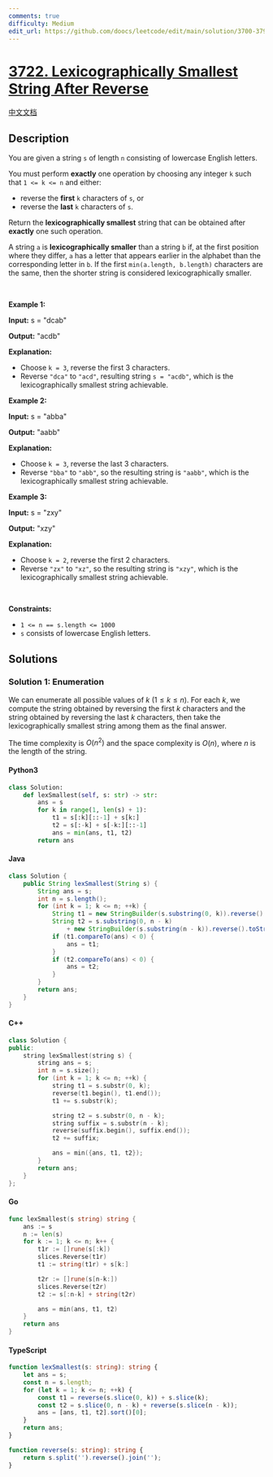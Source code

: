 ```yaml
---
comments: true
difficulty: Medium
edit_url: https://github.com/doocs/leetcode/edit/main/solution/3700-3799/3722.Lexicographically%20Smallest%20String%20After%20Reverse/README_EN.md
---
```


<!-- problem:start -->

# [3722. Lexicographically Smallest String After Reverse](https://leetcode.com/problems/lexicographically-smallest-string-after-reverse)

[中文文档](/solution/3700-3799/3722.Lexicographically%20Smallest%20String%20After%20Reverse/README.md)

## Description

<!-- description:start -->

<p>You are given a string <code>s</code> of length <code>n</code> consisting of lowercase English letters.</p>

<p>You must perform <strong>exactly</strong> one operation by choosing any integer <code>k</code> such that <code>1 &lt;= k &lt;= n</code> and either:</p>

<ul>
	<li>reverse the <strong>first</strong> <code>k</code> characters of <code>s</code>, or</li>
	<li>reverse the <strong>last</strong> <code>k</code> characters of <code>s</code>.</li>
</ul>

<p>Return the <strong>lexicographically smallest</strong> string that can be obtained after <strong>exactly</strong> one such operation.</p>

<p>A string <code>a</code> is <strong>lexicographically smaller</strong> than a string <code>b</code> if, at the first position where they differ, <code>a</code> has a letter that appears earlier in the alphabet than the corresponding letter in <code>b</code>. If the first <code>min(a.length, b.length)</code> characters are the same, then the shorter string is considered lexicographically smaller.</p>

<p>&nbsp;</p>
<p><strong class="example">Example 1:</strong></p>

<div class="example-block">
<p><strong>Input:</strong> <span class="example-io">s = &quot;dcab&quot;</span></p>

<p><strong>Output:</strong> <span class="example-io">&quot;acdb&quot;</span></p>

<p><strong>Explanation:</strong></p>

<ul>
	<li>Choose <code>k = 3</code>, reverse the first 3 characters.</li>
	<li>Reverse <code>&quot;dca&quot;</code> to <code>&quot;acd&quot;</code>, resulting string <code>s = &quot;acdb&quot;</code>, which is the lexicographically smallest string achievable.</li>
</ul>
</div>

<p><strong class="example">Example 2:</strong></p>

<div class="example-block">
<p><strong>Input:</strong> <span class="example-io">s = &quot;abba&quot;</span></p>

<p><strong>Output:</strong> <span class="example-io">&quot;aabb&quot;</span></p>

<p><strong>Explanation:</strong></p>

<ul>
	<li>Choose <code>k = 3</code>, reverse the last 3 characters.</li>
	<li>Reverse <code>&quot;bba&quot;</code> to <code>&quot;abb&quot;</code>, so the resulting string is <code>&quot;aabb&quot;</code>, which is the lexicographically smallest string achievable.</li>
</ul>
</div>

<p><strong class="example">Example 3:</strong></p>

<div class="example-block">
<p><strong>Input:</strong> <span class="example-io">s = &quot;zxy&quot;</span></p>

<p><strong>Output:</strong> <span class="example-io">&quot;xzy&quot;</span></p>

<p><strong>Explanation:</strong></p>

<ul>
	<li>Choose <code>k = 2</code>, reverse the first 2 characters.</li>
	<li>Reverse <code>&quot;zx&quot;</code> to <code>&quot;xz&quot;</code>, so the resulting string is <code>&quot;xzy&quot;</code>, which is the lexicographically smallest string achievable.</li>
</ul>
</div>

<p>&nbsp;</p>
<p><strong>Constraints:</strong></p>

<ul>
	<li><code>1 &lt;= n == s.length &lt;= 1000</code></li>
	<li><code>s</code> consists of lowercase English letters.</li>
</ul>

<!-- description:end -->

## Solutions

<!-- solution:start -->

### Solution 1: Enumeration

We can enumerate all possible values of $k$ ($1 \leq k \leq n$). For each $k$, we compute the string obtained by reversing the first $k$ characters and the string obtained by reversing the last $k$ characters, then take the lexicographically smallest string among them as the final answer.

The time complexity is $O(n^2)$ and the space complexity is $O(n)$, where $n$ is the length of the string.

<!-- tabs:start -->

#### Python3

```python
class Solution:
    def lexSmallest(self, s: str) -> str:
        ans = s
        for k in range(1, len(s) + 1):
            t1 = s[:k][::-1] + s[k:]
            t2 = s[:-k] + s[-k:][::-1]
            ans = min(ans, t1, t2)
        return ans
```

#### Java

```java
class Solution {
    public String lexSmallest(String s) {
        String ans = s;
        int n = s.length();
        for (int k = 1; k <= n; ++k) {
            String t1 = new StringBuilder(s.substring(0, k)).reverse().toString() + s.substring(k);
            String t2 = s.substring(0, n - k)
                + new StringBuilder(s.substring(n - k)).reverse().toString();
            if (t1.compareTo(ans) < 0) {
                ans = t1;
            }
            if (t2.compareTo(ans) < 0) {
                ans = t2;
            }
        }
        return ans;
    }
}
```

#### C++

```cpp
class Solution {
public:
    string lexSmallest(string s) {
        string ans = s;
        int n = s.size();
        for (int k = 1; k <= n; ++k) {
            string t1 = s.substr(0, k);
            reverse(t1.begin(), t1.end());
            t1 += s.substr(k);

            string t2 = s.substr(0, n - k);
            string suffix = s.substr(n - k);
            reverse(suffix.begin(), suffix.end());
            t2 += suffix;

            ans = min({ans, t1, t2});
        }
        return ans;
    }
};
```

#### Go

```go
func lexSmallest(s string) string {
	ans := s
	n := len(s)
	for k := 1; k <= n; k++ {
		t1r := []rune(s[:k])
		slices.Reverse(t1r)
		t1 := string(t1r) + s[k:]

		t2r := []rune(s[n-k:])
		slices.Reverse(t2r)
		t2 := s[:n-k] + string(t2r)

		ans = min(ans, t1, t2)
	}
	return ans
}
```

#### TypeScript

```ts
function lexSmallest(s: string): string {
    let ans = s;
    const n = s.length;
    for (let k = 1; k <= n; ++k) {
        const t1 = reverse(s.slice(0, k)) + s.slice(k);
        const t2 = s.slice(0, n - k) + reverse(s.slice(n - k));
        ans = [ans, t1, t2].sort()[0];
    }
    return ans;
}

function reverse(s: string): string {
    return s.split('').reverse().join('');
}
```

<!-- tabs:end -->

<!-- solution:end -->

<!-- problem:end -->
